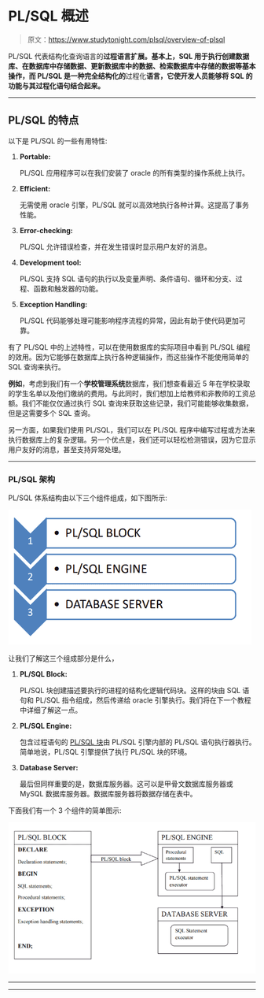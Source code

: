 # PL/SQL 概述

> 原文：<https://www.studytonight.com/plsql/overview-of-plsql>

PL/SQL 代表结构化查询语言的**过程语言扩展。基本上，SQL 用于执行创建数据库、在数据库中存储数据、更新数据库中的数据、检索数据库中存储的数据等基本操作，而 PL/SQL 是一种完全结构化的**过程化**语言，它使开发人员能够将 SQL 的功能与其过程化语句结合起来。**

* * *

## PL/SQL 的特点

以下是 PL/SQL 的一些有用特性:

1.  **Portable:**

    PL/SQL 应用程序可以在我们安装了 oracle 的所有类型的操作系统上执行。

2.  **Efficient:**

    无需使用 oracle 引擎，PL/SQL 就可以高效地执行各种计算。这提高了事务性能。

3.  **Error-checking:**

    PL/SQL 允许错误检查，并在发生错误时显示用户友好的消息。

4.  **Development tool:**

    PL/SQL 支持 SQL 语句的执行以及变量声明、条件语句、循环和分支、过程、函数和触发器的功能。

5.  **Exception Handling:**

    PL/SQL 代码能够处理可能影响程序流程的异常，因此有助于使代码更加可靠。

有了 PL/SQL 中的上述特性，可以在使用数据库的实际项目中看到 PL/SQL 编程的效用。因为它能够在数据库上执行各种逻辑操作，而这些操作不能使用简单的 SQL 查询来执行。

**例如**，考虑到我们有一个**学校管理系统**数据库，我们想查看最近 5 年在学校录取的学生名单以及他们缴纳的费用。与此同时，我们想加上给教师和非教师的工资总额。我们不能仅仅通过执行 SQL 查询来获取这些记录，我们可能能够收集数据，但是这需要多个 SQL 查询。

另一方面，如果我们使用 PL/SQL，我们可以在 PL/SQL 程序中编写过程或方法来执行数据库上的复杂逻辑。另一个优点是，我们还可以轻松检测错误，因为它显示用户友好的消息，甚至支持异常处理。

* * *

### PL/SQL 架构

PL/SQL 体系结构由以下三个组件组成，如下图所示:

![Image of PLSQL ARCHITECTURE FLOW](img/31cc13995a29b1451d2c099c7e0e10e4.png)

让我们了解这三个组成部分是什么，

1.  **PL/SQL Block:**

    PL/SQL 块创建描述要执行的进程的结构化逻辑代码块。这样的块由 SQL 语句和 PL/SQL 指令组成，然后传递给 oracle 引擎执行。我们将在下一个教程中详细了解这一点。

2.  **PL/SQL Engine:**

    包含过程语句的 [PL/SQL 块](plsql-block)由 PL/SQL 引擎内部的 PL/SQL 语句执行器执行。简单地说，PL/SQL 引擎提供了执行 PL/SQL 块的环境。

3.  **Database Server:**

    最后但同样重要的是，数据库服务器。这可以是甲骨文数据库服务器或 MySQL 数据库服务器。数据库服务器将数据存储在表中。

下面我们有一个 3 个组件的简单图示:

![Image of PLSQL 3 components](img/03078c202230c61e9acf250f8d019d92.png)

* * *

* * *